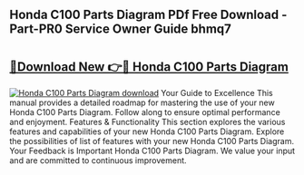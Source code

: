 ## Honda C100 Parts Diagram PDf Free Download - Part-PR0 Service Owner Guide bhmq7

# <h2><a href="http://dfp5nx.blite.top/?on=Honda+C100+Parts+Diagram">🔗Download New 👉🔴 Honda C100 Parts Diagram</a></h2>

[![Honda C100 Parts Diagram download](https://i.imgur.com/lujVjoI.png)](http://dfp5nx.blite.top/?on=Honda+C100+Parts+Diagram)
Your Guide to Excellence This manual provides a detailed roadmap for mastering the use of your new Honda C100 Parts Diagram. Follow along to ensure optimal performance and enjoyment. Features & Functionality This section explores the various features and capabilities of your new Honda C100 Parts Diagram. Explore the possibilities of list of features with your new Honda C100 Parts Diagram. Your Feedback is Important Honda C100 Parts Diagram. We value your input and are committed to continuous improvement.
